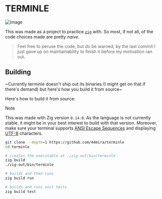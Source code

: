 # TERMINLE

![image](https://github.com/user-attachments/assets/0961d67c-86f6-46d1-9959-fed722ce9ab3)

This was made as a project to practice [`zig`](https://ziglang.org/) with. So most, if not all, of the code choices made are pretty *naive*.

> Feel free to peruse the code, but do be warned, by the last commit I just gave up on maintainability to finish it before my motivation ran out.

## Building

~Currently terminle doesn't ship out its binaries (I might get on that if there's demand) but here's how you build it from source~

Here's how to build it from source:

> [!NOTE]
> This was made with Zig version `0.14.0`. As the language is not currently stable, it might be in your best interest to build with that version.
> Moreover, make sure your terminal supports [ANSI Escape Sequences](https://en.wikipedia.org/wiki/ANSI_escape_code) and displaying [UTF-8](https://en.wikipedia.org/wiki/UTF-8) characters.

```bash
git clone --depth=1 https://github.com/44mira/terminle
cd terminle

# creates the executable at ./zig-out/bin/terminle
zig build
./zig-out/bin/terminle

# builds and then runs
zig build run

# builds and runs unit tests
zig build test
```
